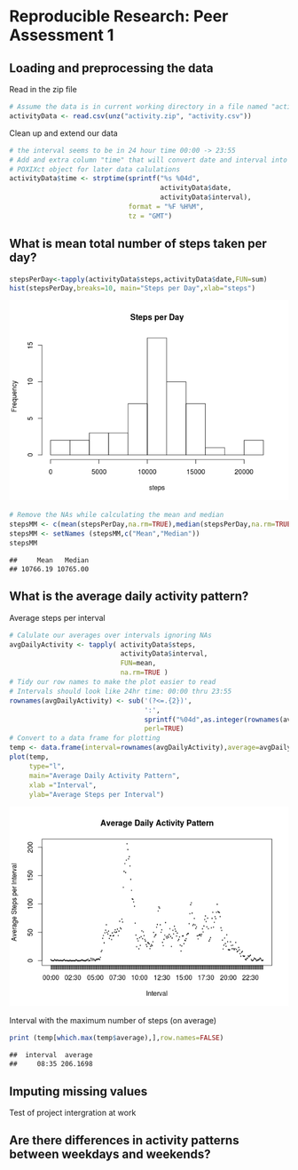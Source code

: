 # Reproducible Research: Peer Assessment 1


## Loading and preprocessing the data

Read in the zip file

```r
# Assume the data is in current working directory in a file named "activity.zip" 
activityData <- read.csv(unz("activity.zip", "activity.csv"))
```

Clean up and extend our data

```r
# the interval seems to be in 24 hour time 00:00 -> 23:55
# Add and extra column "time" that will convert date and interval into a
# POXIXct object for later data calulations
activityData$time <- strptime(sprintf("%s %04d", 
                                      activityData$date, 
                                      activityData$interval), 
                              format = "%F %H%M", 
                              tz = "GMT")
```

## What is mean total number of steps taken per day?

```r
stepsPerDay<-tapply(activityData$steps,activityData$date,FUN=sum)
hist(stepsPerDay,breaks=10, main="Steps per Day",xlab="steps")
```

![](PA1_template_files/figure-html/stepshistogram-1.png) 


```r
# Remove the NAs while calculating the mean and median
stepsMM <- c(mean(stepsPerDay,na.rm=TRUE),median(stepsPerDay,na.rm=TRUE))
stepsMM <- setNames (stepsMM,c("Mean","Median"))
stepsMM
```

```
##     Mean   Median 
## 10766.19 10765.00
```


## What is the average daily activity pattern?

Average steps per interval

```r
# Calulate our averages over intervals ignoring NAs
avgDailyActivity <- tapply( activityData$steps,
                            activityData$interval,
                            FUN=mean,
                            na.rm=TRUE )
# Tidy our row names to make the plot easier to read 
# Intervals should look like 24hr time: 00:00 thru 23:55
rownames(avgDailyActivity) <- sub('(?<=.{2})', 
                                  ':', 
                                  sprintf("%04d",as.integer(rownames(avgDailyActivity))), 
                                  perl=TRUE)
# Convert to a data frame for plotting
temp <- data.frame(interval=rownames(avgDailyActivity),average=avgDailyActivity)
plot(temp, 
     type="l", 
     main="Average Daily Activity Pattern", 
     xlab ="Interval", 
     ylab="Average Steps per Interval")
```

![](PA1_template_files/figure-html/averagedailyactivity-1.png) 

Interval with the maximum number of steps (on average)

```r
print (temp[which.max(temp$average),],row.names=FALSE)
```

```
##  interval  average
##     08:35 206.1698
```

## Imputing missing values

Test of project intergration at work 

## Are there differences in activity patterns between weekdays and weekends?
